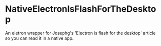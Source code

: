 # NativeElectronIsFlashForTheDesktop
An eletron wrapper for Josephg's 'Electron is flash for the desktop' article so you can read it in a native app.
